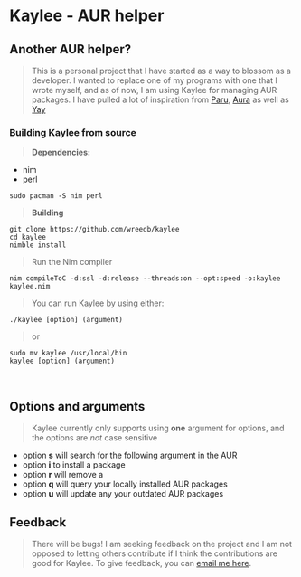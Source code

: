 # Kaylee - AUR helper

## Another AUR helper?
> This is a personal project that I have started as a way to blossom as a developer. I wanted to replace one of my programs with one that I wrote myself, and as of now, I am using Kaylee for managing AUR packages. I have pulled a lot of inspiration from [Paru](https://github.com/morganamilo/paru), [Aura](https://github.com/fosskers/aura) as well as [Yay](https://github.com/Jguer/yay)  
### Building Kaylee from source
> **Dependencies:**
* nim
* perl

```
sudo pacman -S nim perl
```
> **Building**
```
git clone https://github.com/wreedb/kaylee
cd kaylee
nimble install
```
> Run the Nim compiler
```
nim compileToC -d:ssl -d:release --threads:on --opt:speed -o:kaylee kaylee.nim
```
> You can run Kaylee by using either:
```
./kaylee [option] (argument)
```
> or
```
sudo mv kaylee /usr/local/bin
kaylee [option] (argument)
```
<br>

## Options and arguments
> Kaylee currently only supports using **one** argument for options, and the options are _not_ case sensitive
* option **s** will search for the following argument in the AUR  
* option **i** to install a package  
* option **r** will remove a  
* option **q** will query your locally installed AUR packages
* option **u** will update any your outdated AUR packages

## Feedback  
> There will be bugs! I am seeking feedback on the project and I am not opposed to letting others contribute if I think the contributions are good for Kaylee. To give feedback, you can [email me here](mailto:wreedb@skiff.com).
